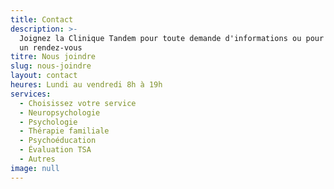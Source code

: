 ```yaml
---
title: Contact
description: >-
  Joignez la Clinique Tandem pour toute demande d'informations ou pour prendre
  un rendez-vous
titre: Nous joindre
slug: nous-joindre
layout: contact
heures: Lundi au vendredi 8h à 19h
services:
  - Choisissez votre service
  - Neuropsychologie
  - Psychologie
  - Thérapie familiale
  - Psychoéducation
  - Évaluation TSA
  - Autres
image: null
---
```


